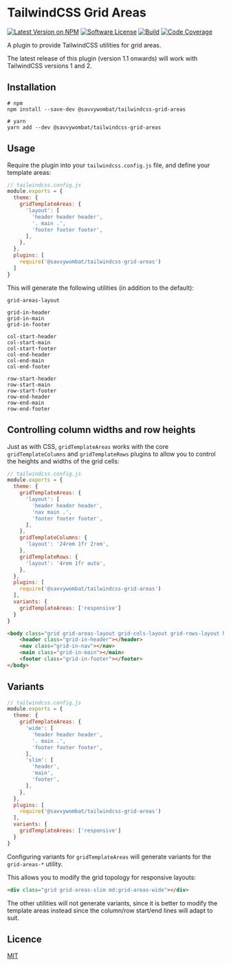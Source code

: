 # TailwindCSS Grid Areas

[![Latest Version on NPM](https://img.shields.io/npm/v/@savvywombat/tailwindcss-grid-areas)](https://www.npmjs.com/package/@savvywombat/tailwindcss-areas)
[![Software License](https://img.shields.io/badge/license-MIT-brightgreen.svg)](https://github.com/SavvyWombat/tailwindcss-grid-areas/blob/main/LICENSE)
[![Build](https://img.shields.io/github/workflow/status/SavvyWombat/tailwindcss-grid-areas/Test?label=build)](https://github.com/SavvyWombat/tailwindcss-grid-areas/actions)
[![Code Coverage](https://codecov.io/gh/SavvyWombat/tailwindcss-grid-areas/branch/main/graph/badge.svg)](https://codecov.io/gh/SavvyWombat/tailwindcss-grid-areas)

A plugin to provide TailwindCSS utilities for grid areas.

The latest release of this plugin (version 1.1 onwards) will work with TailwindCSS versions 1 and 2.

## Installation

```
# npm
npm install --save-dev @savvywombat/tailwindcss-grid-areas

# yarn
yarn add --dev @savvywombat/tailwindcss-grid-areas
```

## Usage

Require the plugin into your `tailwindcss.config.js` file, and define your template areas:

```javascript
// tailwindcss.config.js
module.exports = {
  theme: {
    gridTemplateAreas: {
      'layout': [
        'header header header',
        '. main .',
        'footer footer footer',
      ],
    },
  },
  plugins: [
    require('@savvywombat/tailwindcss-grid-areas')
  ]
}
```

This will generate the following utilities (in addition to the default):

```
grid-areas-layout

grid-in-header
grid-in-main
grid-in-footer

col-start-header
col-start-main
col-start-footer
col-end-header
col-end-main
col-end-footer

row-start-header
row-start-main
row-start-footer
row-end-header
row-end-main
row-end-footer
```

## Controlling column widths and row heights

Just as with CSS, `gridTemplateAreas` works with the core `gridTemplateColumns` and `gridTemplateRows` plugins to allow you to control the heights and widths of the grid cells:

```javascript
// tailwindcss.config.js
module.exports = {
  theme: {
    gridTemplateAreas: {
      'layout': [
        'header header header',
        'nav main .',
        'footer footer footer',
      ],
    },
    gridTemplateColumns: {
      'layout': '24rem 1fr 2rem',
    },
    gridTemplateRows: {
      'layout': '4rem 1fr auto',
    },
  },
  plugins: [
    require('@savvywombat/tailwindcss-grid-areas')
  ],
  variants: {
    gridTemplateAreas: ['responsive']
  }
}
```

```html
<body class="grid grid-areas-layout grid-cols-layout grid-rows-layout h-full">
    <header class="grid-in-header"></header>
    <nav class="grid-in-nav"></nav>
    <main class="grid-in-main"></main>
    <footer class="grid-in-footer"></footer>
</body>
```

## Variants

```javascript
// tailwindcss.config.js
module.exports = {
  theme: {
    gridTemplateAreas: {
      'wide': [
        'header header header',
        '. main .',
        'footer footer footer',
      ],
      'slim': [
        'header',
        'main',
        'footer',
      ],
    },
  },
  plugins: [
    require('@savvywombat/tailwindcss-grid-areas')
  ],
  variants: {
    gridTemplateAreas: ['responsive']
  }
}
```

Configuring variants for `gridTemplateAreas` will generate variants for the `grid-areas-*` utility.

This allows you to modify the grid topology for responsive layouts:

```html
<div class="grid grid-areas-slim md:grid-areas-wide"></div>
```

The other utilities will not generate variants, since it is better to modify the template areas instead since the column/row start/end lines will adapt to suit.

## Licence

[MIT](https://github.com/SavvyWombat/tailwindcss-grid-areas/blob/main/LICENSE)
